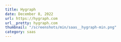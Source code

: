 ```yaml
---
title: Hygraph
date: December 8, 2022
url: https://hygraph.com
url__pretty: hygraph.com
thumbnail: "/screenshots/min/saas__hygraph-min.png"
category: saas
---
```

